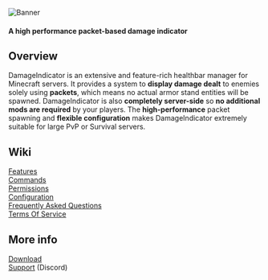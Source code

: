 ![Banner](https://imgur.com/9lCOZaz.png)
#### A high performance packet-based damage indicator

## Overview
DamageIndicator is an extensive and feature-rich healthbar manager for Minecraft servers. It provides a system to **display damage dealt** to enemies solely using **packets**, which means no actual armor stand entities will be spawned. DamageIndicator is also **completely server-side** so **no additional mods are required** by your players. The **high-performance** packet spawning and **flexible configuration** makes DamageIndicator extremely suitable for large PvP or Survival servers.

## Wiki
[Features](https://gitlab.com/Zenya4/damage-indicator/-/wikis/Features)<br>
[Commands](https://gitlab.com/Zenya4/damage-indicator/-/wikis/Commands)<br>
[Permissions](https://gitlab.com/Zenya4/damage-indicator/-/wikis/Permissions)<br>
[Configuration](https://gitlab.com/Zenya4/damage-indicator/-/wikis/Configuration)<br>
[Frequently Asked Questions](https://gitlab.com/Zenya4/damage-indicator/-/wikis/Frequently-Asked-Questions)<br>
[Terms Of Service](https://gitlab.com/Zenya4/damage-indicator/-/wikis/Terms-Of-Service)

## More info
[Download](https://www.spigotmc.org/resources/%E2%98%A0%EF%B8%8Fdamageindicator%E2%98%A0%EF%B8%8F-customisable-damage-indicator-multicolor-support-100-lagless.92423/)<br>
[Support](https://discord.gg/KGuaxpM) (Discord)
